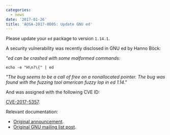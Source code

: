 ```yaml
---
categories:
  - news
date: '2017-01-26'
title: 'AOSA-2017-0005: Update GNU ed'
---
```



Please update your `ed` package to version `1.14.1`.

A security vulnerability was recently disclosed in GNU ed by Hanno Böck:

*"ed can be crashed with some malformed commands:*

`echo -e "H\n?\{" | ed`

*"The bug seems to be a call of free on a nonallocated pointer. The bug
was found with the fuzzing tool american fuzzy lop in ed 1.14."*

And was assigned with the following CVE ID:

[CVE-2017-5357](https://cve.mitre.org/cgi-bin/cvename.cgi?name=CVE-2017-5337).

Relevant documentation:

- [Original announcement](http://lists.gnu.org/archive/html/info-gnu/2017-01/msg00004.html).
- [Original GNU mailing list post](https://lists.gnu.org/archive/html/bug-ed/2017-01/msg00000.html).